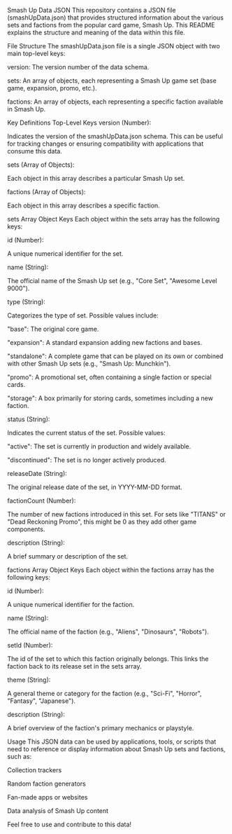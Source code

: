 Smash Up Data JSON
This repository contains a JSON file (smashUpData.json) that provides structured information about the various sets and factions from the popular card game, Smash Up. This README explains the structure and meaning of the data within this file.

File Structure
The smashUpData.json file is a single JSON object with two main top-level keys:

version: The version number of the data schema.

sets: An array of objects, each representing a Smash Up game set (base game, expansion, promo, etc.).

factions: An array of objects, each representing a specific faction available in Smash Up.

Key Definitions
Top-Level Keys
version (Number):

Indicates the version of the smashUpData.json schema. This can be useful for tracking changes or ensuring compatibility with applications that consume this data.

sets (Array of Objects):

Each object in this array describes a particular Smash Up set.

factions (Array of Objects):

Each object in this array describes a specific faction.

sets Array Object Keys
Each object within the sets array has the following keys:

id (Number):

A unique numerical identifier for the set.

name (String):

The official name of the Smash Up set (e.g., "Core Set", "Awesome Level 9000").

type (String):

Categorizes the type of set. Possible values include:

"base": The original core game.

"expansion": A standard expansion adding new factions and bases.

"standalone": A complete game that can be played on its own or combined with other Smash Up sets (e.g., "Smash Up: Munchkin").

"promo": A promotional set, often containing a single faction or special cards.

"storage": A box primarily for storing cards, sometimes including a new faction.

status (String):

Indicates the current status of the set. Possible values:

"active": The set is currently in production and widely available.

"discontinued": The set is no longer actively produced.

releaseDate (String):

The original release date of the set, in YYYY-MM-DD format.

factionCount (Number):

The number of new factions introduced in this set. For sets like "TITANS" or "Dead Reckoning Promo", this might be 0 as they add other game components.

description (String):

A brief summary or description of the set.

factions Array Object Keys
Each object within the factions array has the following keys:

id (Number):

A unique numerical identifier for the faction.

name (String):

The official name of the faction (e.g., "Aliens", "Dinosaurs", "Robots").

setId (Number):

The id of the set to which this faction originally belongs. This links the faction back to its release set in the sets array.

theme (String):

A general theme or category for the faction (e.g., "Sci-Fi", "Horror", "Fantasy", "Japanese").

description (String):

A brief overview of the faction's primary mechanics or playstyle.

Usage
This JSON data can be used by applications, tools, or scripts that need to reference or display information about Smash Up sets and factions, such as:

Collection trackers

Random faction generators

Fan-made apps or websites

Data analysis of Smash Up content

Feel free to use and contribute to this data!
